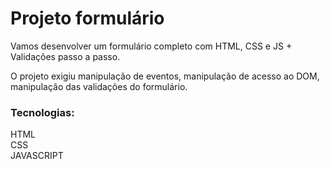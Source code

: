 # Projeto formulário
Vamos desenvolver um formulário completo com HTML, CSS e JS + Validações passo a passo.

O projeto exigiu manipulação de eventos, manipulação de acesso ao DOM, manipulação das validações do formulário.

### Tecnologias:
HTML\
CSS\
JAVASCRIPT
